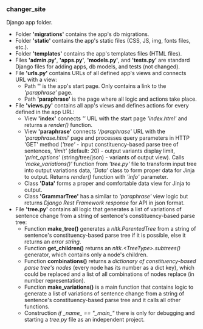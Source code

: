 ### changer_site          
Django app folder.      

- Folder **'migrations'** contains the app's db migrations.               
- Folder **'static'** contains the app's static files (CSS, JS, img, fonts files, etc.).            
- Folder **'templates'** contains the app's templates files (HTML files).           
- Files **'admin.py'**, **'apps.py'**, **'models.py'**, and **'tests.py'** are standard Django files for adding apps, db models, and tests (not changed).             
- File **'urls.py'** contains URLs of all defined app's views and connects URL with a view:           
  - Path **''** is the app's start page. Only contains a link to the *'paraphrase'* page.          
  - Path **'paraphrase'** is the page where all logic and actions take place.             
- File **'views.py'** contains all app's views and defines actions for every defined in the app URL:               
  - View **'index'** connects *''* URL with the start page *'index.html'* and returns a *render()* function.                   
  - View **'paraphrase'** connects *'/paraphrase'* URL with the *'paraphrase.html'* page and processes query parameters in HTTP 'GET' method
      (*'tree'* - input constituency-based parse tree of sentences, *'limit'* (default: 20) - output variants display limit, *'print_options'* (string/tree/json) - variants of output view).
      Calls *'make_variations()'* function from *'tree.py'* file to transform input tree into output variations data, *'Data'* class to form proper data for Jinja to output.
      Returns *render()* function with *'info'* parameter.        
  - Class **'Data'** forms a proper and comfortable data view for Jinja to output.              
  - Class **'GrammarTree'** has a similar to *'paraphrase'* view logic but returns *Django Rest Framework response* for API in json format.             
- File **'tree.py'** contains all logic that generates a list of variations of sentence change from a string of sentence's constituency-based parse tree:
  - Function **make_tree()** generates a *nltk.ParentedTree* from a string of sentence's constituency-based parse tree if it is possible, else it returns an *error string*.
  - Function **get_children()** returns an *nltk.\<TreeType>.subtrees()* generator, which contains only a node's children.
  - Function **combinations()** returns a *dictionary of constituency-based parse tree's nodes* (every node has its number as a dict key), which could be replaced 
    and a list of all combinations of nodes replace (in number representation).            
  - Function **make_variations()** is a main function that contains logic to generate a list of variations of sentence change from a string of sentence's constituency-based parse tree 
    and it calls all other functions.
  - Construction *if \__name__ == "\__main__"* there is only for debugging and starting a *tree.py* file as an independent project.
